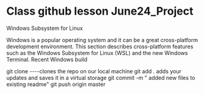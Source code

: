 #  Class github lesson June24_Project

Windows Subsystem for Linux

Windows is a popular operating system and it can be a great cross-platform development environment. This section describes cross-platform features such as the Windows Subsystem for Linux (WSL) and the new Windows Terminal.
Recent Windows build

git clone ----clones the repo on our local machine
git add . adds your updates and saves it in a virtual storage
git commit -m " added new files to existing readme"
git push origin master